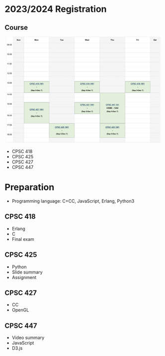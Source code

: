 # 2023/2024 Registration

## Course
![시간표](./%EC%8B%9C%EA%B0%84%ED%91%9C.png)
* CPSC 418
* CPSC 425
* CPSC 427
* CPSC 447

# Preparation
* Programming language: C+CC, JavaScript, Erlang, Python3
## CPSC 418
* Erlang
* C
* Final exam

## CPSC 425
* Python
* Slide summary
* Assignment

## CPSC 427
* CC
* OpenGL

## CPSC 447
* Video summary
* JavaScript
* D3.js